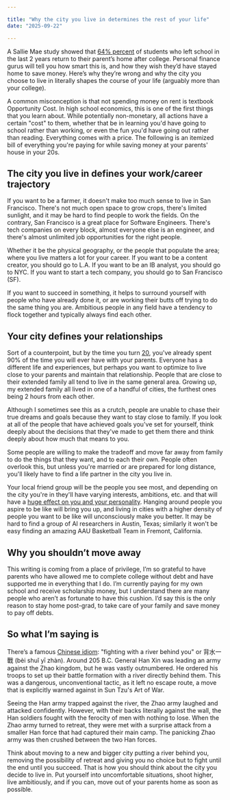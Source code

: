 ```yaml
---

title: "Why the city you live in determines the rest of your life"
date: "2025-09-22"

---
```


A Sallie Mae study showed that <a href="https://www.realtor.com/advice/buy/more-men-recent-college-grads-live-with-parents/" target="_blank">64% percent</a> of students who left school in the last 2 years return to their parent’s home after college. Personal finance gurus will tell you how smart this is, and how they wish they’d have stayed home to save money. Here’s why they’re wrong and why the city you choose to live in literally shapes the course of your life (arguably more than your college). 

A common misconception is that not spending money on rent is textbook Opportunity Cost. In high school economics, this is one of the first things that you learn about. While potentially non-monetary, all actions have a certain "cost" to them, whether that be in learning you'd have going to school rather than working, or even the fun you'd have going out rather than reading. Everything comes with a price. The following is an itemized bill of everything you're paying for while saving money at your parents' house in your 20s. 

## The city you live in defines your work/career trajectory

If you want to be a farmer, it doesn't make too much sense to live in San Francisco. There's not much open space to grow crops, there's limited sunlight, and it may be hard to find people to work the fields. On the contrary, San Francisco is a great place for Software Engineers. There's tech companies on every block, almost everyone else is an engineer, and there's almost unlimited job opportunities for the right people. 

Whether it be the physical geography, or the people that populate the area; where you live matters a lot for your career. If you want to be a content creator, you should go to L.A. If you want to be an IB analyst, you should go to NYC. If you want to start a tech company, you should go to San Francisco (SF). 

If you want to succeed in something, it helps to surround yourself with people who have already done it, or are working their butts off trying to do the same thing you are. Ambitious people in any field have a tendency to flock together and typically always find each other. 

## Your city defines your relationships

Sort of a counterpoint, but by the time you turn <a href="https://sfaldin.medium.com/the-sad-truth-by-20-youve-spent-90-of-time-with-your-parents-9cab051cc86d" target="_blank">20</a>, you've already spent 90% of the time you will ever have with your parents. Everyone has a different life and experiences, but perhaps you want to optimize to live close to your parents and maintain that relationship. People that are close to their extended family all tend to live in the same general area. Growing up, my extended family all lived in one of a handful of cities, the furthest ones being 2 hours from each other.

Although I sometimes see this as a crutch, people are unable to chase their true dreams and goals because they want to stay close to family. If you look at all of the people that have achieved goals you've set for yourself, think deeply about the decisions that they've made to get them there and think deeply about how much that means to you. 

Some people are willing to make the tradeoff and move far away from family to do the things that they want, and to each their own. People often overlook this, but unless you're married or are prepared for long distance, you'll likely have to find a life partner in the city you live in.

Your local friend group will be the people you see most, and depending on the city you're in they'll have varying interests, ambitions, etc. and that will have a <a href="https://leadyoufirst.com/you-become-like-those-you-spend-time-with/" target="_blank">huge effect on you and your personality</a>. Hanging around people you aspire to be like will bring you up, and living in cities with a higher density of people you want to be like will unconsciously make you better. It may be hard to find a group of AI researchers in Austin, Texas; similarly it won't be easy finding an amazing AAU Basketball Team in Fremont, California. 

## Why you shouldn’t move away

This writing is coming from a place of privilege, I’m so grateful to have parents who have allowed me to complete college without debt and have supported me in everything that I do. I’m currently paying for my own school and receive scholarship money, but I understand there are many people who aren’t as fortunate to have this cushion. I’d say this is the only reason to stay home post-grad, to take care of your family and save money to pay off debts.  

## So what I’m saying is

There’s a famous <a href="https://mandarinmorning.org/News/2020/1027/10939.html" target="_blank">Chinese idiom</a>: "fighting with a river behind you" or 背水一戰 (bèi shuǐ yī zhàn). Around 205 B.C. General Han Xin was leading an army against the Zhao kingdom, but he was vastly outnumbered. He ordered his troops to set up their battle formation with a river directly behind them. This was a dangerous, unconventional tactic, as it left no escape route, a move that is explicitly warned against in Sun Tzu's Art of War. 

Seeing the Han army trapped against the river, the Zhao army laughed and attacked confidently. However, with their backs literally against the wall, the Han soldiers fought with the ferocity of men with nothing to lose. When the Zhao army turned to retreat, they were met with a surprise attack from a smaller Han force that had captured their main camp. The panicking Zhao army was then crushed between the two Han forces. 

Think about moving to a new and bigger city putting a river behind you, removing the possibility of retreat and giving you no choice but to fight until the end until you succeed. That is how you should think about the city you decide to live in. Put yourself into uncomfortable situations, shoot higher, live ambitiously, and if you can, move out of your parents home as soon as possible. 
